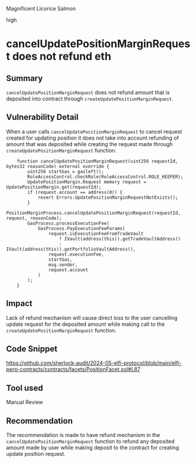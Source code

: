 Magnificent Licorice Salmon

high

# cancelUpdatePositionMarginRequest does not refund eth

## Summary
```cancelUpdatePositionMarginRequest``` does not refund amount that is deposited into contract through ```createUpdatePositionMarginRequest```.

## Vulnerability Detail
When a user calls ```cancelUpdatePositionMarginRequest``` to cancel request created for updating position it does not take into account refunding of amount that was deposited while creating the request made through ```createUpdatePositionMarginRequest``` function.
```solidity
    function cancelUpdatePositionMarginRequest(uint256 requestId, bytes32 reasonCode) external override {
        uint256 startGas = gasleft();
        RoleAccessControl.checkRole(RoleAccessControl.ROLE_KEEPER);
        UpdatePositionMargin.Request memory request = UpdatePositionMargin.get(requestId);
        if (request.account == address(0)) {
            revert Errors.UpdatePositionMarginRequestNotExists();
        }
        PositionMarginProcess.cancelUpdatePositionMarginRequest(requestId, request, reasonCode);
        GasProcess.processExecutionFee(
            GasProcess.PayExecutionFeeParams(
                request.isExecutionFeeFromTradeVault
                    ? IVault(address(this)).getTradeVaultAddress()
                    : IVault(address(this)).getPortfolioVaultAddress(),
                request.executionFee,
                startGas,
                msg.sender,
                request.account
            )
        );
    }
```

## Impact
Lack of refund mechanism will cause direct loss to the user cancelling update request for the deposited amount while making call to the ```createUpdatePositionMarginRequest``` function.

## Code Snippet
https://github.com/sherlock-audit/2024-05-elfi-protocol/blob/main/elfi-perp-contracts/contracts/facets/PositionFacet.sol#L87

## Tool used

Manual Review

## Recommendation
The recommendation is made to have refund mechanism in the ```cancelUpdatePositionMarginRequest``` function to refund any deposited amount made by user while making deposit to the contract for creating update position request.

